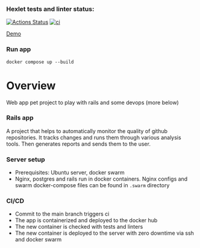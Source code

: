 ### Hexlet tests and linter status:
[![Actions Status](https://github.com/infl4me/rails-project-66/workflows/hexlet-check/badge.svg)](https://github.com/infl4me/rails-project-66/actions)
[![ci](https://github.com/infl4me/rails-project-66/actions/workflows/ci.yml/badge.svg)](https://github.com/infl4me/rails-project-66/actions/workflows/ci.yml)

[Demo](http://94.31.193.27)

### Run app
`docker compose up --build`

# Overview
Web app pet project to play with rails and some devops (more below)

### Rails app
A project that helps to automatically monitor the quality of github repositories. It tracks changes and runs them through various analysis tools. Then generates reports and sends them to the user.

### Server setup
- Prerequisites: Ubuntu server, docker swarm
- Nginx, postgres and rails run in docker containers. Nginx configs and swarm docker-compose files can be found in `.swarm` directory

### CI/CD
- Commit to the main branch triggers ci
- The app is containerized and deployed to the docker hub
- The new container is checked with tests and linters
- The new container is deployed to the server with zero downtime via ssh and docker swarm
